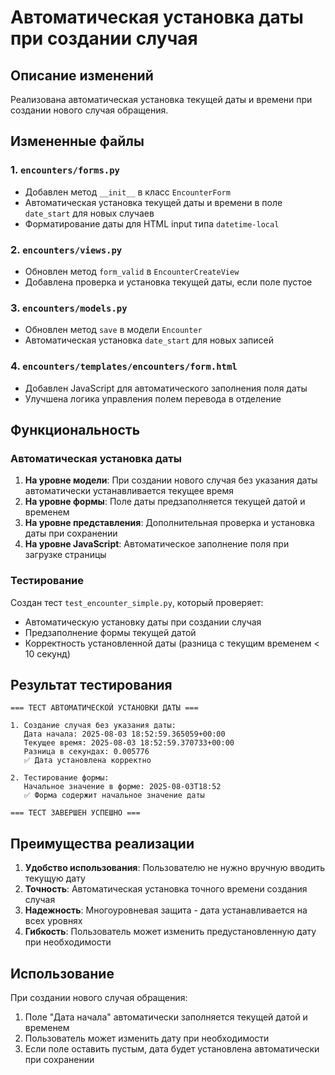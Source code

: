# Автоматическая установка даты при создании случая

## Описание изменений

Реализована автоматическая установка текущей даты и времени при создании нового случая обращения.

## Измененные файлы

### 1. `encounters/forms.py`
- Добавлен метод `__init__` в класс `EncounterForm`
- Автоматическая установка текущей даты и времени в поле `date_start` для новых случаев
- Форматирование даты для HTML input типа `datetime-local`

### 2. `encounters/views.py`
- Обновлен метод `form_valid` в `EncounterCreateView`
- Добавлена проверка и установка текущей даты, если поле пустое

### 3. `encounters/models.py`
- Обновлен метод `save` в модели `Encounter`
- Автоматическая установка `date_start` для новых записей

### 4. `encounters/templates/encounters/form.html`
- Добавлен JavaScript для автоматического заполнения поля даты
- Улучшена логика управления полем перевода в отделение

## Функциональность

### Автоматическая установка даты
1. **На уровне модели**: При создании нового случая без указания даты автоматически устанавливается текущее время
2. **На уровне формы**: Поле даты предзаполняется текущей датой и временем
3. **На уровне представления**: Дополнительная проверка и установка даты при сохранении
4. **На уровне JavaScript**: Автоматическое заполнение поля при загрузке страницы

### Тестирование
Создан тест `test_encounter_simple.py`, который проверяет:
- Автоматическую установку даты при создании случая
- Предзаполнение формы текущей датой
- Корректность установленной даты (разница с текущим временем < 10 секунд)

## Результат тестирования

```
=== ТЕСТ АВТОМАТИЧЕСКОЙ УСТАНОВКИ ДАТЫ ===

1. Создание случая без указания даты:
   Дата начала: 2025-08-03 18:52:59.365059+00:00
   Текущее время: 2025-08-03 18:52:59.370733+00:00
   Разница в секундах: 0.005776
   ✅ Дата установлена корректно

2. Тестирование формы:
   Начальное значение в форме: 2025-08-03T18:52
   ✅ Форма содержит начальное значение даты

=== ТЕСТ ЗАВЕРШЕН УСПЕШНО ===
```

## Преимущества реализации

1. **Удобство использования**: Пользователю не нужно вручную вводить текущую дату
2. **Точность**: Автоматическая установка точного времени создания случая
3. **Надежность**: Многоуровневая защита - дата устанавливается на всех уровнях
4. **Гибкость**: Пользователь может изменить предустановленную дату при необходимости

## Использование

При создании нового случая обращения:
1. Поле "Дата начала" автоматически заполняется текущей датой и временем
2. Пользователь может изменить дату при необходимости
3. Если поле оставить пустым, дата будет установлена автоматически при сохранении 